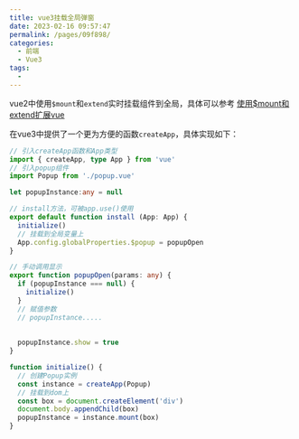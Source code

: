 ```yaml
---
title: vue3挂载全局弹窗
date: 2023-02-16 09:57:47
permalink: /pages/09f898/
categories:
  - 前端
  - Vue3
tags:
  - 
---
```

vue2中使用`$mount`和`extend`实时挂载组件到全局，具体可以参考 [使用$mount和extend扩展vue](/pages/dbf704/)

在vue3中提供了一个更为方便的函数`createApp`，具体实现如下：

```ts
// 引入createApp函数和App类型
import { createApp, type App } from 'vue'
// 引入popup组件
import Popup from './popup.vue'

let popupInstance:any = null

// install方法，可被app.use()使用
export default function install (App: App) {
  initialize()
  // 挂载到全局变量上
  App.config.globalProperties.$popup = popupOpen
}

// 手动调用显示
export function popupOpen(params: any) {
  if (popupInstance === null) {
    initialize()
  }
  // 赋值参数
  // popupInstance.....
  
  
  popupInstance.show = true
}

function initialize() {
  // 创建Popup实例
  const instance = createApp(Popup)
  // 挂载到dom上
  const box = document.createElement('div')
  document.body.appendChild(box)
  popupInstance = instance.mount(box)
}

```